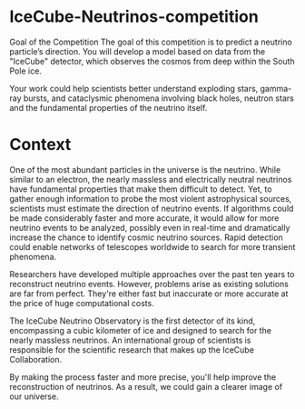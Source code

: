 # IceCube-Neutrinos-competition

Goal of the Competition
The goal of this competition is to predict a neutrino particle’s direction. You will develop a model based on data from the "IceCube" detector, which observes the cosmos from deep within the South Pole ice.

Your work could help scientists better understand exploding stars, gamma-ray bursts, and cataclysmic phenomena involving black holes, neutron stars and the fundamental properties of the neutrino itself.

# Context

One of the most abundant particles in the universe is the neutrino. While similar to an electron, the nearly massless and electrically neutral neutrinos have fundamental properties that make them difficult to detect. Yet, to gather enough information to probe the most violent astrophysical sources, scientists must estimate the direction of neutrino events. If algorithms could be made considerably faster and more accurate, it would allow for more neutrino events to be analyzed, possibly even in real-time and dramatically increase the chance to identify cosmic neutrino sources. Rapid detection could enable networks of telescopes worldwide to search for more transient phenomena.

Researchers have developed multiple approaches over the past ten years to reconstruct neutrino events. However, problems arise as existing solutions are far from perfect. They're either fast but inaccurate or more accurate at the price of huge computational costs.

The IceCube Neutrino Observatory is the first detector of its kind, encompassing a cubic kilometer of ice and designed to search for the nearly massless neutrinos. An international group of scientists is responsible for the scientific research that makes up the IceCube Collaboration.

By making the process faster and more precise, you'll help improve the reconstruction of neutrinos. As a result, we could gain a clearer image of our universe.
